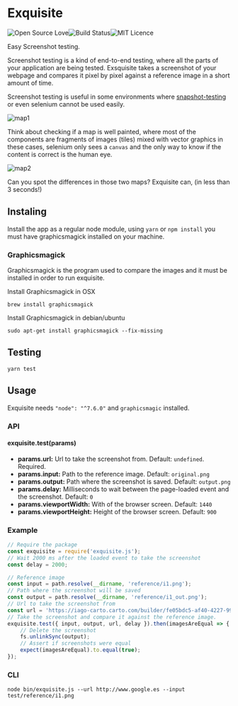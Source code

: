 # Exquisite

![Open Source Love](https://badges.frapsoft.com/os/v3/open-source.svg?v=103)![Build Status](https://travis-ci.org/IagoLast/Exquisite.svg?branch=master)![MIT Licence](https://badges.frapsoft.com/os/mit/mit.svg?v=103)


Easy Screenshot testing.

Screenshot testing is a kind of end-to-end testing, where all the parts of your application are being tested.
Exsquisite takes a screenshot of your webpage and compares it pixel by pixel against a reference image in a short amount of time.

Screenshot testing is useful in some environments where [snapshot-testing](https://facebook.github.io/jest/docs/snapshot-testing.html) or
even selenium cannot be used easily.

![map1](https://raw.githubusercontent.com/IagoLast/Exquisite/master/.images/example_1.png)

Think about checking if a map is well painted, where most of the components are fragments of images (tiles) mixed with vector graphics
in these cases, selenium only sees a `canvas` and the only way to know if the content is correct is the human eye.

![map2](https://raw.githubusercontent.com/IagoLast/Exquisite/master/.images/example_2.png)

Can you spot the differences in those two maps? Exquisite can, (in less than 3 seconds!)

## Instaling
Install the app as a regular node module, using `yarn` or `npm install` you must have graphicsmagick installed on your machine.

### Graphicsmagick
Graphicsmagick is the program used to compare the images and it must be installed in order to run exquisite.

Install Graphicsmagick in OSX

    brew install graphicsmagick

Install Graphicsmagick in debian/ubuntu

    sudo apt-get install graphicsmagick --fix-missing
    
## Testing

    yarn test
    
## Usage

Exquisite needs `"node": "^7.6.0"` and `graphicsmagic` installed.

### API

#### exquisite.test(params)
 - **params.url:** Url to take the screenshot from. Default: `undefined`. Required.
 - **params.input:** Path to the reference image. Default: `original.png`
 - **params.output:** Path where the screenshot is saved. Default: `output.png`
 - **params.delay:** Milliseconds to wait between the page-loaded event and the screenshot. Default: `0`
 - **params.viewportWidth:** With of the browser screen. Default: `1440`
 - **params.viewportHeight:** Height of the browser screen. Default: `900`

### Example 

```javascript
// Require the package
const exquisite = require('exquisite.js');
// Wait 2000 ms after the loaded event to take the screenshot
const delay = 2000; 

// Reference image
const input = path.resolve(__dirname, 'reference/i1.png');
// Path where the screenshot will be saved
const output = path.resolve(__dirname, 'reference/i1_out.png');
// Url to take the screenshot from
const url = 'https://iago-carto.carto.com/builder/fe05bdc5-af40-4227-9944-ba31e3493728/embed';
// Take the screenshot and compare it against the reference image.
exquisite.test({ input, output, url, delay }).then(imagesAreEqual => {
    // Delete the screenshot
    fs.unlinkSync(output);
    // Assert if screenshots were equal
    expect(imagesAreEqual).to.equal(true);
});
```


### CLI

    node bin/exquisite.js --url http://www.google.es --input test/reference/i1.png
